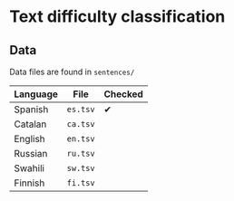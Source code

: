 # Text difficulty classification

## Data

Data files are found in `sentences/`

| Language | File     | Checked | 
|----------|----------|---------|
| Spanish  | `es.tsv` |  ✔      | 
| Catalan  | `ca.tsv` |         | 
| English  | `en.tsv` |         | 
| Russian  | `ru.tsv` |         | 
| Swahili  | `sw.tsv` |         | 
| Finnish  | `fi.tsv` |         | 

